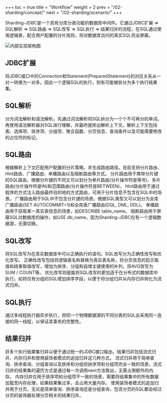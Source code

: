 +++
toc = true
title = "Workflow"
weight = 2
prev = "/02-sharding/concept/"
next = "/02-sharding/scenario/"
+++

Sharding-JDBC是一个具有分库分表功能的数据库中间件。它通过JDBC扩展 => SQL解析 => SQL路由 => SQL改写 => SQL执行 => 结果归并的流程，在SQL通过使用逻辑表，配合用户配置的分片规则，将对数据库访问的真实SQL完全屏蔽。

![内部实现架构图](http://ovfotjrsi.bkt.clouddn.com/sharding_core_cn.png)

## JDBC扩展

将JDBC接口中的Connection和Statement(PreparedStatement)的对应关系从一对一转换为一对多。因此一个逻辑SQL的执行，则有可能被拆分为多个执行结果集。

## SQL解析

分为词法解析和语法解析。先通过词法解析将SQL拆分为一个个不可再分的单词。再使用语法解析器对SQL进行理解，并最终提炼出解析上下文。解析上下文包括表、选择项、排序项、分组项、聚合函数、分页信息、查询条件以及可能需要修改的占位符的标记。

## SQL路由

根据解析上下文匹配用户配置的分片策略，并生成路由路径。目前支持分片路由、Hint路由、广播路由、单播路由以及阻断路由等方式。
分片路由用于携带分片键的SQL路由，根据分片键的不同又可以划分为单片路由(分片操作符是等号)、多片路由(分片操作符是IN)和范围路由(分片操作符是BETWEEN)。
Hint路由用于通过程序的方式注入路由最终目的地的方式路由，可用于分片信息不包含在SQL中的场景。
广播路由用于SQL中不包含分片键的场景。根据SQL类型又可以划分为全库广播路由(SET AUTOCOMMIT=1)和全库表广播路由(DQL, DML, DDL)。
单播路由用于获取某一真实表信息的场景，如DESCRIBE table_name。
阻断路由用于屏蔽SQL对数据库的操作，如USE db_name，因为Sharding-JDBC仅有一个逻辑数据源，无需切换。

## SQL改写

将SQL改写为在真实数据库中可以正确执行的语句。SQL改写分为正确性改写和优化改写。
正确性改写包括将逻辑表名称替换为真实表名称，将分页信息的启示取值和结束取值改写，增加为排序、分组和自增主键使用的补列，将AVG改写为SUM / COUNT等。
优化改写则是能将SQL改写的更加适于在分布式的数据库中执行，如将仅有分组的SQL增加排序字段，以便于将分组归并从内存归并转化为流式归并。

## SQL执行

通过多线程执行器异步执行，但同一个物理数据源的不同分表的SQL会采用同一连接的同一线程，以保证其事务的完整性。

## 结果归并

将多个执行结果集归并以便于通过统一的JDBC接口输出。结果归并包括流式归并、内存归并和使用装饰者模式的追加归并这几种方式。
流式归并用于简单查询、排序查询、分组查询以及排序和分组但排序项和分组项完全一致的场景，流式归并的结果集的遍历方式是通过每一次调用next方法取出，无需占用额外的内存。
内存归并仅用于排序项和分组项不一致的场景，需要将结果集中的所有数据加载至内存处理，如果结果集过多，会占用大量内存。
使用装饰者模式的追加归并用于分页，无论是简单查询、排序查询还是分组查询，包含分页的SQL都会经过分页的装饰器处理分页相关的结果归并。
